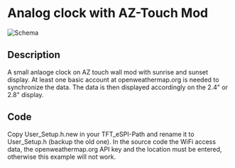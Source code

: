 # Analog clock with AZ-Touch Mod 
![Schema](images/9_Title.jpg)

## Description
A small anlaoge clock on AZ touch wall mod with sunrise and sunset display. At least one basic account at openweathermap.org is needed to synchronize the data. The data is then displayed accordingly on the 2.4" or 2.8" display.

## Code
Copy User_Setup.h.new in your TFT_eSPI-Path and rename it to User_Setup.h (backup the old one). 
In the source code the WiFi access data, the openweathermap.org API key and the location must be entered, otherwise this example will not work.